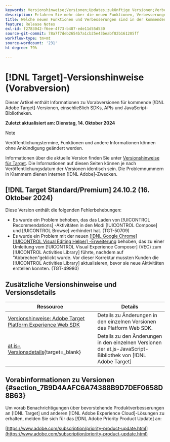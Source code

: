 ```yaml
---
keywords: Versionshinweise;Versionen;Updates;zukünftige Versionen;Verbesserungen;neue Funktionen;Fehlerbehebungen;Updates;Vorabversion
description: Erfahren Sie mehr über die neuen Funktionen, Verbesserungen und Fehlerbehebungen in der kommenden Version von [!DNL Adobe Target] sowie in den zugehörigen SDKs, APIs und JavaScript-Bibliotheken.
title: Welche neuen Funktionen und Verbesserungen sind in der kommenden  [!DNL Target] -Version enthalten?
feature: Release Notes
exl-id: f2783042-f6ee-4f73-b487-ede11d55d530
source-git-commit: 78a7f7deb2654b7a1cb25e43beabf82b161205ff
workflow-type: tm+mt
source-wordcount: '231'
ht-degree: 79%

---
```


# [!DNL Target]-Versionshinweise (Vorabversion)

Dieser Artikel enthält Informationen zu Vorabversionen für kommende [!DNL Adobe Target]-Versionen, einschließlich SDKs, APIs und JavaScript-Bibliotheken.

**Zuletzt aktualisiert am: Dienstag, 14. Oktober 2024**

>[!NOTE]
>
>Veröffentlichungstermine, Funktionen und andere Informationen können ohne Ankündigung geändert werden.
>
>Informationen über die aktuelle Version finden Sie unter [Versionshinweise für Target](release-notes.md). Die Informationen auf diesen Seiten können je nach Veröffentlichungsdatum der Versionen identisch sein. Die Problemnummern in Klammern dienen internen [!DNL Adobe]-Zwecken.

## [!DNL Target Standard/Premium] 24.10.2 (16. Oktober 2024)

Diese Version enthält die folgenden Fehlerbehebungen:

* Es wurde ein Problem behoben, das das Laden von [!UICONTROL Recommendations] -Aktivitäten in den Modi [!UICONTROL Compose] und [!UICONTROL Browse] verhindert hat. (TGT-50709)
* Es wurde ein Problem mit der neuen [[!DNL Google Chrome] [!UICONTROL Visual Editing Helper] -Erweiterung](/help/main/c-experiences/c-visual-experience-composer/r-troubleshoot-composer/visual-editing-helper-extension.md) behoben, das zu einer Umleitung vom [!UICONTROL Visual Experience Composer] (VEC) zum [!UICONTROL Activities Library] führte, nachdem auf &quot;Abbrechen&quot;geklickt wurde. Vor dieser Korrektur mussten Kunden die [!UICONTROL Activities Library] aktualisieren, bevor sie neue Aktivitäten erstellen konnten. (TGT-49980)

## Zusätzliche Versionshinweise und Versionsdetails

| Ressource | Details |
|--- |--- |
| [Versionshinweise: Adobe Target Platform Experience Web SDK](https://experienceleague.adobe.com/docs/experience-platform/edge/release-notes.html?lang=de) | Details zu Änderungen in den einzelnen Versionen des Platform Web SDK. |
| [at.js-Versionsdetails](https://experienceleague.adobe.com/docs/target-dev/developer/client-side/at-js-implementation/target-atjs-versions.html?lang=de){target=_blank} | Details zu den Änderungen in den einzelnen Versionen der at.js-JavaScript-Bibliothek von [!DNL Adobe Target] |

## Vorabinformationen zu Versionen {#section_7B9D4AAFC6A74388B9D7DEF0658D8B63}

Um vorab Benachrichtigungen über bevorstehende Produktverbesserungen an [!DNL Target] und anderen [!DNL Adobe Experience Cloud]-Lösungen zu erhalten, melden Sie sich für das [!DNL Adobe Priority Product Update] an:

[https://www.adobe.com/subscription/priority-product-update.html](https://www.adobe.com/subscription/priority-product-update.html)
